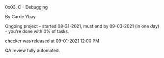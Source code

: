 0x03. C - Debugging



By Carrie Ybay



Ongoing project - started 08-31-2021, must end by 09-03-2021 (in one day) - you're done with 0% of tasks.



checker was released at 09-01-2021 12:00 PM



QA review fully automated.
